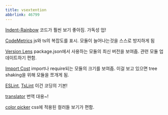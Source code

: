 ```yaml
---
title: vsextention
abbrlink: 46799
---
```


[Indent-Rainbow](https://github.com/oderwat/vscode-indent-rainbow)
코드가 훨씬 보기 좋아짐. 가독성 업!

[CodeMetrics]()
js와 ts의 복잡도를 표시. 모듈이 늘어나는것을 스스로 방지하게 됨

[Version Lens]()
package.json에서 사용하는 모듈의 최신 버전을 보여줌.
관련 모듈 업데이트하기 편함.

[Import Cost]()
import나 require되는 모듈의 크기를 보여줌. 이걸 보고 있으면 tree shaking을 위해 모듈을 쪼개게 됨.

[ESLint](), [TsLint]()
이건 코딩의 기본!

[translator]()
번역 대용~!

[color picker]()
css에 적용된 컬러들 보기가 편함.